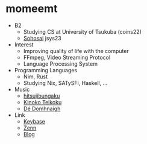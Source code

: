 # momeemt
- B2
  - Studying CS at University of Tsukuba (coins22)
  - [Sohosai](https://github.com/sohosai) jsys23
- Interest
  - Improving quality of life with the computer
  - FFmpeg, Video Streaming Protocol
  - Language Processing System
- Programming Languages
  - Nim, Rust
  - Studying Nix, SATySFi, Haskell, ...
- Music
  - [hitsujibungaku](https://open.spotify.com/intl-ja/artist/6S8w5rLsEwjN21jQeRES0n)
  - [Kinoko Teikoku](https://open.spotify.com/intl-ja/artist/61H9d7hbIfFNxJJQmIL9AJ)
  - [Dé Domhnaigh](https://open.spotify.com/intl-ja/artist/1qde9rtvjWxyZR97SzcuUE)
- Link
  - [Keybase](https://keybase.io/momeemt)
  - [Zenn](https://zenn.dev/momeemt)
  - [Blog](https://blog.momee.mt)
